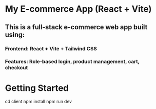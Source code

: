 # My E-commerce App (React + Vite)

## This is a full-stack e-commerce web app built using:

### Frontend: React + Vite + Tailwind CSS

### Features: Role-based login, product management, cart, checkout


# Getting Started

cd client
npm install
npm run dev
